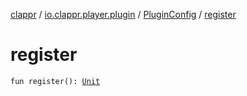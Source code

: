 [clappr](../../index.md) / [io.clappr.player.plugin](../index.md) / [PluginConfig](index.md) / [register](./register.md)

# register

`fun register(): `[`Unit`](https://kotlinlang.org/api/latest/jvm/stdlib/kotlin/-unit/index.html)